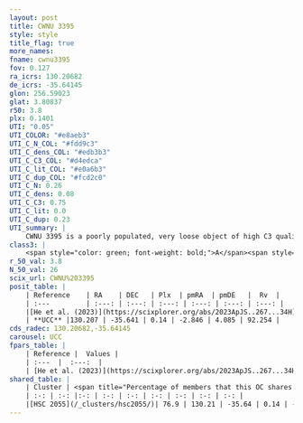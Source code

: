 ```yaml
---
layout: post
title: CWNU 3395
style: style
title_flag: true
more_names: 
fname: cwnu3395
fov: 0.127
ra_icrs: 130.20682
de_icrs: -35.64145
glon: 256.59023
glat: 3.80837
r50: 3.8
plx: 0.1401
UTI: "0.05"
UTI_COLOR: "#e8aeb3"
UTI_C_N_COL: "#fdd9c3"
UTI_C_dens_COL: "#edb3b3"
UTI_C_C3_COL: "#d4edca"
UTI_C_lit_COL: "#e0a6b3"
UTI_C_dup_COL: "#fcd2c0"
UTI_C_N: 0.26
UTI_C_dens: 0.08
UTI_C_C3: 0.75
UTI_C_lit: 0.0
UTI_C_dup: 0.23
UTI_summary: |
    CWNU 3395 is a poorly populated, very loose object of high C3 quality. It was recently reported in the literature.<br><br><span style="color: #99180f; font-weight: bold;">Warning: </span>This is likely a duplicate object, which shares a large percentage of members with at least one previously reported entry.
class3: |
    <span style="color: green; font-weight: bold;">A</span><span style="color: #FFC300; font-weight: bold;">B</span>
r_50_val: 3.8
N_50_val: 26
scix_url: CWNU%203395
posit_table: |
    | Reference    | RA    | DEC   | Plx  | pmRA  | pmDE   |  Rv  |
    | :---         | :---: | :---: | :---: | :---: | :---: | :---: |
    |[He et al. (2023)](https://scixplorer.org/abs/2023ApJS..267...34H) | 130.195 | -35.623 | 0.138 | -2.839 | 4.08 | 92.25 |
    | **UCC** |130.207 | -35.641 | 0.14 | -2.846 | 4.085 | 92.254 | 
cds_radec: 130.20682,-35.64145
carousel: UCC
fpars_table: |
    | Reference |  Values |
    | :---  |  :---:  |
    | [He et al. (2023)](https://scixplorer.org/abs/2023ApJS..267...34H) | `A0=1.3, m-M=13.7, logA=9.0` |
shared_table: |
    | Cluster | <span title="Percentage of members that this OC shares with the ones listed">%</span>   | RA   | DEC   | Plx   | pmRA  | pmDE  | Rv | UTI |
    | :-: | :-: |:-: | :-: | :-: | :-: | :-: | :-: | :-: |
    |[HSC 2055](/_clusters/hsc2055/)| 76.9 | 130.21 | -35.64 | 0.14 | -2.86 | 4.08 | 92.25 |0.24 |
---
```

